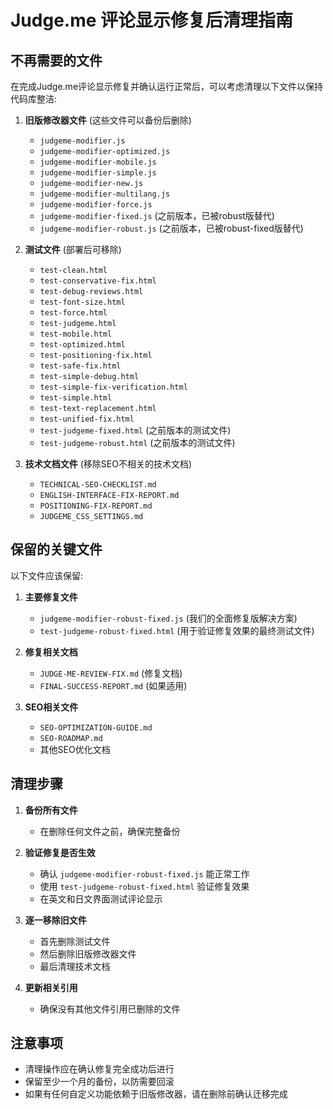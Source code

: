 # Judge.me 评论显示修复后清理指南

## 不再需要的文件

在完成Judge.me评论显示修复并确认运行正常后，可以考虑清理以下文件以保持代码库整洁:

1. **旧版修改器文件** (这些文件可以备份后删除)
   - `judgeme-modifier.js`
   - `judgeme-modifier-optimized.js`
   - `judgeme-modifier-mobile.js`
   - `judgeme-modifier-simple.js`
   - `judgeme-modifier-new.js`
   - `judgeme-modifier-multilang.js`
   - `judgeme-modifier-force.js`
   - `judgeme-modifier-fixed.js` (之前版本，已被robust版替代)
   - `judgeme-modifier-robust.js` (之前版本，已被robust-fixed版替代)

2. **测试文件** (部署后可移除)
   - `test-clean.html`
   - `test-conservative-fix.html`
   - `test-debug-reviews.html`
   - `test-font-size.html`
   - `test-force.html`
   - `test-judgeme.html`
   - `test-mobile.html`
   - `test-optimized.html`
   - `test-positioning-fix.html`
   - `test-safe-fix.html`
   - `test-simple-debug.html`
   - `test-simple-fix-verification.html`
   - `test-simple.html`
   - `test-text-replacement.html`
   - `test-unified-fix.html`
   - `test-judgeme-fixed.html` (之前版本的测试文件)
   - `test-judgeme-robust.html` (之前版本的测试文件)

3. **技术文档文件** (移除SEO不相关的技术文档)
   - `TECHNICAL-SEO-CHECKLIST.md`
   - `ENGLISH-INTERFACE-FIX-REPORT.md`
   - `POSITIONING-FIX-REPORT.md`
   - `JUDGEME_CSS_SETTINGS.md`

## 保留的关键文件

以下文件应该保留:

1. **主要修复文件**
   - `judgeme-modifier-robust-fixed.js` (我们的全面修复版解决方案)
   - `test-judgeme-robust-fixed.html` (用于验证修复效果的最终测试文件)

2. **修复相关文档**
   - `JUDGE-ME-REVIEW-FIX.md` (修复文档)
   - `FINAL-SUCCESS-REPORT.md` (如果适用)

3. **SEO相关文件**
   - `SEO-OPTIMIZATION-GUIDE.md`
   - `SEO-ROADMAP.md`
   - 其他SEO优化文档

## 清理步骤

1. **备份所有文件**
   - 在删除任何文件之前，确保完整备份

2. **验证修复是否生效**
   - 确认 `judgeme-modifier-robust-fixed.js` 能正常工作
   - 使用 `test-judgeme-robust-fixed.html` 验证修复效果
   - 在英文和日文界面测试评论显示

3. **逐一移除旧文件**
   - 首先删除测试文件
   - 然后删除旧版修改器文件
   - 最后清理技术文档

4. **更新相关引用**
   - 确保没有其他文件引用已删除的文件

## 注意事项

- 清理操作应在确认修复完全成功后进行
- 保留至少一个月的备份，以防需要回滚
- 如果有任何自定义功能依赖于旧版修改器，请在删除前确认迁移完成
